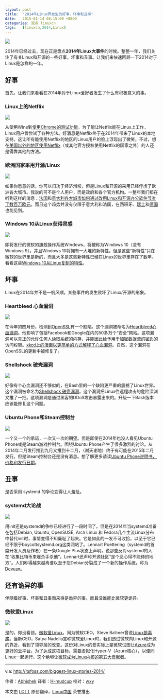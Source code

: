```yaml
---
layout: post
title:	"2014年Linux界发生的好事，坏事和丑事"
date:	2015-01-14 08:15:00 +0800 
categories:	观点 linuxcn 
tags:	[linuxcn,2014,Linux]
---
```



![](/Asserts/Images//attachment/album/201501/13/221845e6occmqw0xc4qxtx.jpeg)


2014年已经过去，现在正是盘点**2014年Linux大事件**的时候。整整一年，我们关注了有关Linux和开源的一些好事，坏事和丑事。让我们来快速回顾一下2014对于Linux是怎样的一年。


好事
--


首先，让我们来看看在2014年对于Linux爱好者发生了什么有积极意义的事。


### Linux上的Netflix


![](/Asserts/Images//attachment/album/201501/13/221846e1036q6ofkdf532c.jpg)


从使用Wine到[使用Chrome的测试功能](http://linux.cn/article-3024-1.html)，为了能让Netflix能在Linux上工作，Linux用户曾尝试了各种方法。好消息是Netflix终于在2014年带来了Linux的本地支持。这让所有能使用Netflix的地区的Linux用户的脸上浮现出了微笑。不过，想在[美国以外的地区使用Netflix](http://itsfoss.com/easiest-watch-netflix-hulu-usa/)（或其他官方授权使用Netflix的国家之外）的人还是得靠其他的方法。


### 欧洲国家采用开源/Linux


![](/Asserts/Images//attachment/album/201501/13/221848azr4irij9fe6jaie.jpg)


如果你愿意的话，你可以归功于经济滑坡，但是Linux和开源的采用已经俘虏了欧洲各大城市。我说的可不是个人用户，而是政府和各个官方机构。一整年我们都在听到这样的消息：[法国](http://linux.cn/article-3575-1.html)和[意大利各大城市如何通过改用Linux和开源办公软件节省了数百万欧元](http://linux.cn/article-3602-1.html)。而且这个趋势并没有仅限于意大利和法国，在西班牙、[瑞士](http://itsfoss.com/170-primary-public-schools-geneva-switch-ubuntu/)和[德国](http://itsfoss.com/german-town-gummersbach-completes-switch-open-source/)也能见到。


### Windows 10从Linux获得灵感


![](/Asserts/Images//attachment/album/201501/13/221849cirdsvqrs3uixa3s.jpg)


即将发行的微软的旗舰操作系统Windows，将被称为Windows 10（没有Windows 9）。并且Windows 10将拥有一大堆的新特性。但是这些“新特性”只在微软的世界里是新的，而且大多是这些新特性已经在Linux的世界里存在了数年。看看这些[Windows 10从Linux复制的特性](http://itsfoss.com/windows-10-inspired-linux/)。


坏事
--


Linux在2014年并不是一帆风顺。某些事件的发生败坏了Linux/开源的形象。


### Heartbleed 心血漏洞


![](/Asserts/Images//attachment/album/201501/13/221853hp899ppfzzbbbw0o.jpg)


在今年的四月份，检测到[OpenSSL](http://en.wikipedia.org/wiki/OpenSSL)有一个缺陷。这个漏洞被命名为[Heartbleed心血漏洞](http://heartbleed.com/)。他影响了包括Facebook和Google在内的50多万个“安全”网站。这项漏洞可以真正的允许任何人读取系统的内存，并能因此给予用于加密数据流的密匙的访问权限。[xkcd上的漫画以更简单的方式解释了心血漏洞](http://xkcd.com/1354/)。自然，这个漏洞在OpenSSL的更新中被修复了。


### Shellshock 破壳漏洞


![](/Asserts/Images//attachment/album/201501/13/221854tofbo3bblzk33oz4.jpeg)


好像有个心血漏洞还不够似的，在Bash里的一个缺陷更严重的震撼了Linux世界。这个漏洞被命名为[Shellshock 破壳漏洞](http://itsfoss.com/linux-shellshock-check-fix/)。这个漏洞把Linux往远程攻击的危险深渊又推了一把。这项漏洞是通过黑客的DDoS攻击暴露出来的。升级一下Bash版本应该能修复这个问题。


### Ubuntu Phone和Steam控制台


![](/Asserts/Images//attachment/album/201501/13/221857d8n63aa8fqnna8l5.png)


一个又一个的承诺，一次又一次的期望。但是即使在2014年也没人看见Ubuntu Phone或是Steam游戏控制台。围绕Ubuntu Phone产生了很多激烈的讨论。从2014年二月发行推到九月又推到十二月，（谢天谢地）终于有可能在2015年二月发行。但是Steam控制台还是没有消息。想了解更多请读[Ubuntu Phone说明书，价格和发行日期](http://itsfoss.com/ubuntu-phone-specification-release-date-pricing/)。


丑事
--


是否采用 systemd 的争论变得让人羞耻。


### systemd大论战


![](/Asserts/Images//attachment/album/201501/13/221859qdad5x546j62caxm.jpg)


用init还是systemd的争吵已经进行了一段时间了。但是在2014年当systemd准备在包括Debian, Ubuntu, OpenSUSE, Arch Linux 和 Fedora几个主流Linux分布中替代init时，事情变得不知廉耻了起来。它是如此的一发不可收拾，以至于它已经不限于boycottsystemd.org这类网站了。Lennart Poettering（systemd的首席开发人员及作者）在一条Google Plus状态上声明，说那些反对systemd的人在“收集比特币来雇杀手杀他”。Lennart还声称开源社区“是个恶心得不能待的地方”。人们吵得越来越离谱以至于把Debian分裂成了一个新的操作系统，称为[Devuan](http://linux.cn/article-4512-1.html)。


还有诡异的事
------


伴随着好事、坏事和丑事而来得是诡异的事，而且没谁能比微软更诡异。


### 微软爱Linux


![](/Asserts/Images//attachment/album/201501/13/221900jjt6nw6wtt56t7a1.png)


是的，你没看错。[微软爱Linux](http://linux.cn/article-4056-1.html)。同为微软CEO，Steve Ballmer曾说[Linux是毒瘤](http://www.theregister.co.uk/2001/06/02/ballmer_linux_is_a_cancer/)。当新CEO，Satya Nadella宣称微软爱Linux时，我们透过微软向Linux和开源的靠近，看到了领导层的改变。这份对Linux的爱实际上是微软试图让[Azure](http://azure.microsoft.com/en-us/)成为更好的云平台。为了达成这项目标，需要虚拟化Hyper-V（Azure核心），以便同Linux一起运行。这个绝境让[微软成为Linux内核的第五大贡献者](http://www.zdnet.com/article/top-five-linux-contributor-microsoft/)。




---


via: <http://itsfoss.com/biggest-linux-stories-2014/>


作者：[Abhishek](http://itsfoss.com/author/Abhishek/) 译者：[H-mudcup](https://github.com/H-mudcup) 校对：[wxy](https://github.com/wxy)


本文由 [LCTT](https://github.com/LCTT/TranslateProject) 原创翻译，[Linux中国](http://linux.cn/) 荣誉推出
